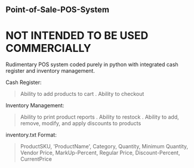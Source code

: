 ## Point-of-Sale-POS-System
# NOT INTENDED TO BE USED COMMERCIALLY #

Rudimentary POS system coded purely in python with integrated cash register and inventory management.

Cash Register:
   > Ability to add products to cart
   .
   > Ability to checkout

Inventory Management:
   > Ability to print product reports
   .
   > Ability to restock
   .
   > Ability to add, remove, modify, and apply discounts to products
  

inventory.txt Format:
  > ProductSKU, 'ProductName', Category, Quantity, Minimum Quantity, Vendor Price, MarkUp-Percent, Regular Price, Discount-Percent, CurrentPrice
